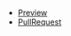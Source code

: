* [Preview](https://irenhh.github.io/test/)
* [PullRequest](https://github.com/irenhh/test/pull/1/files)